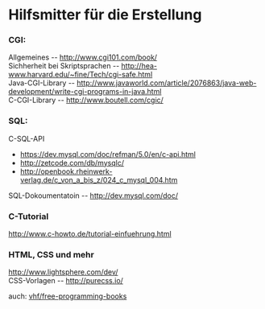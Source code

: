 # Hilfsmitter für die Erstellung

### CGI:
Allgemeines -- http://www.cgi101.com/book/  
Sichherheit bei Skriptsprachen -- http://hea-www.harvard.edu/~fine/Tech/cgi-safe.html  
Java-CGI-Library -- http://www.javaworld.com/article/2076863/java-web-development/write-cgi-programs-in-java.html  
C-CGI-Library -- http://www.boutell.com/cgic/  

### SQL:
C-SQL-API
* https://dev.mysql.com/doc/refman/5.0/en/c-api.html  
* http://zetcode.com/db/mysqlc/
* http://openbook.rheinwerk-verlag.de/c_von_a_bis_z/024_c_mysql_004.htm

SQL-Dokoumentatoin -- http://dev.mysql.com/doc/  

### C-Tutorial
http://www.c-howto.de/tutorial-einfuehrung.html  

### HTML, CSS und mehr
http://www.lightsphere.com/dev/  
CSS-Vorlagen -- http://purecss.io/  

auch: [vhf/free-programming-books](https://github.com/vhf/free-programming-books)

